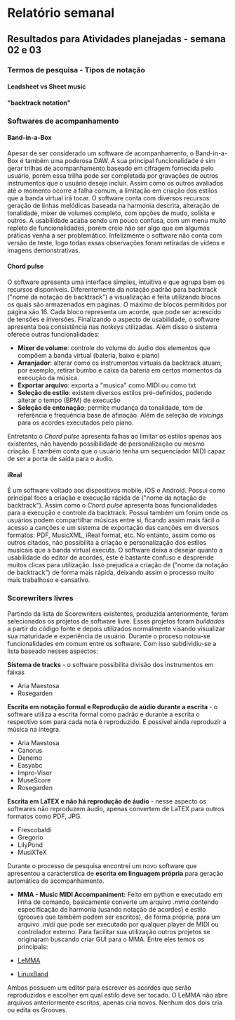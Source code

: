 # Relatório semanal

## Resultados para Atividades planejadas - semana 02 e 03

### Termos de pesquisa - Tipos de notação

#### Leadsheet vs Sheet music

#### "backtrack notation"

### Softwares de acompanhamento

#### Band-in-a-Box

Apesar de ser considerado um software de acompanhamento, o Band-in-a-Box é também uma poderosa DAW. A sua principal funcionalidade é sim gerar trilhas de acompanhamento baseado em cifragem fornecida pelo usuário, porém essa trilha pode ser completada por gravações de outros instrumentos que o usuário deseje incluir. Assim como os outros avaliados até o momento ocorre a falha comum, a limitação em criação dos estilos que a banda virtual irá tocar.
O software conta com diversos recursos: geração de linhas melódicas baseada na harmonia descrita, alteração de tonalidade, mixer de volumes completo, com opções de mudo, solista e outros. A usabilidade acaba sendo um pouco confusa, com um menu muito repleto de funcionalidades, porém creio não ser algo que em algumas práticas venha a ser problemático. Infelizmente o software não conta com versão de teste, logo todas essas observações foram retiradas de vídeos e imagens demonstrativas.

#### Chord pulse

O software apresenta uma interface simples, intuitiva e que agrupa bem os recursos disponiveis. Diferentemente da notação padrão para backtrack ("nome da notação de backtrack") a visualização é feita utilizando blocos os quais são armazenados em páginas. O máximo de blocos permitidos por página são 16. Cada bloco representa um acorde, que pode ser acrescido de tensões e inversões. Finalizando o aspecto de usabilidade, o software apresenta boa consistência nas *hotkeys* utilizadas.
Além disso o sistema oferece outras funcionalidades:

- __Mixer de volume__: controle do volume do áudio dos elementos que compõem a banda virtual (bateria, baixo e piano)
- __Arranjador__: alterar como os instrumentos virtuais da backtrack atuam, por exemplo, retirar bumbo e caixa da bateria em certos momentos da execução da música.
- __Exportar arquivo__: exporta a "musica" como MIDI ou como txt
- __Seleção de estilo__: existem diversos estilos pré-definidos, podendo alterar o tempo (BPM) de execução
- __Seleção de entonação__: permite mudança da tonalidade, tom de referência e frequência base de afinação. Além de seleção de *voicings* para os acordes executados pelo piano.

Entretanto o *Chord pulse* apresenta falhas ao limitar os estilos apenas aos existentes, não havendo possibilidade de personalização ou mesmo criação. E também conta que o usuário tenha um sequenciador MIDI capaz de ser a porta de saída para o áudio.

#### iReal

É um software voltado aos dispositivos mobile, iOS e Android. Possui como principal foco a criação e execução rápida de ("nome da notação de backtrack"). Assim como o *Chord pulse* apresenta boas funcionalidades para a execução e controle da backtrack. Possui também um forúm onde os usuários podem compartilhar músicas entre si, ficando assim mais fácil o acesso a canções e um sistema de exportação das canções em diversos formatos: PDF, MusicXML, iReal format, etc.
No entanto, assim como os outros citados, não possibilita a criação e personalização dos estilos musicais que a banda virtual executa. O software deixa a desejar quanto a usabilidade do editor de acordes, este é bastante confuso e desprende muitos clicas para utilização. Isso prejudica a criação de ("nome da notação de backtrack") de forma mais rápida, deixando assim o processo muito mais trabalhoso e cansativo.

### Scorewriters livres

Partindo da lista de Scorewriters existentes, produzida anteriormente, foram selecionados os projetos de software livre. Esses projetos foram _buildados_ a partir do código fonte e depois utilizados normalmente visando visualizar sua maturidade e experiência de usuário. Durante o proceso notou-se funcionalidades em comum entre os software. Com isso subdividiu-se a lista baseado nesses aspectos:

**Sistema de tracks** - o software possibilita divisão dos instrumentos em faixas
- Aria Maestosa
- Rosegarden

**Escrita em notação formal e Reprodução de aúdio durante a escrita** - o software utiliza a escrita formal como padrão e durante a escrita o respectivo som para cada nota é reproduzido. É possível ainda reproduzir a música na íntegra.    
- Aria Maestosa
- Canorus
- Denemo
- Easyabc
- Impro-Visor
- MuseScore
- Rosegarden

**Escrita em LaTEX e não há reprodução de áudio** - nesse aspecto os softwares não reproduzem áudio, apenas convertem de LaTEX para outros formatos como PDF, JPG.
- Frescobaldi
- Gregorio
- LilyPond
- MusiXTeX


Durante o processo de pesquisa encontrei um novo software que apresentou a caracterstica de **escrita em linguagem própria** para geração automática de acompanhamento.
- **MMA - Music MIDI Accompaniment:** Feito em python e executado em linha de comando, basicamente converte um arquivo _.mma_ contendo especificação de harmonia (usando notação de acordes) e estilo (grooves que também podem ser escritos), de forma própria, para um arquivo _.midi_ que pode ser executado por qualquer player de MIDI ou controlador externo. Para facilitar sua utilização outros projetos se originaram buscando criar GUI para o MMA. Entre eles temos os principais:

- [LeMMA](https://github.com/geksiong/LeMMA)
- [LinuxBand](https://github.com/noseka1/linuxband)

Ambos possuem um editor para escrever os acordes que serão reproduzidos e escolher em qual estilo deve ser tocado. O LeMMA não abre arquivos anteriormente escritos, apenas cria novos. Nenhum dos dois cria ou edita os Grooves.
